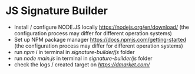 # JS Signature Builder
- Install / configure NODE.JS locally https://nodejs.org/en/download/  (the configuration process may differ for different operation systems)
- Set up NPM package manager https://docs.npmjs.com/getting-started  (the configuration process may differ for different operation systems)
- run *npm i* in terminal in *signature-builder/js* folder
- run *node main.js* in terminal in *signature-builder/js* folder
- check the logs / created target on *https://dmarket.com/*

